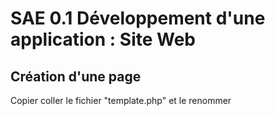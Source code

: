 # SAE 0.1 Développement d'une application : Site Web

## Création d'une page
Copier coller le fichier "template.php" et le renommer 
